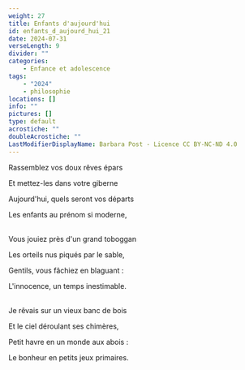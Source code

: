 ```yaml
---
weight: 27
title: Enfants d'aujourd'hui
id: enfants_d_aujourd_hui_21
date: 2024-07-31
verseLength: 9
divider: ""
categories:
    - Enfance et adolescence
tags:
    - "2024"
    - philosophie
locations: []
info: ""
pictures: []
type: default
acrostiche: ""
doubleAcrostiche: ""
LastModifierDisplayName: Barbara Post - Licence CC BY-NC-ND 4.0
---
```

Rassemblez vos doux rêves épars

Et mettez-les dans votre giberne

Aujourd'hui, quels seront vos départs

Les enfants au prénom si moderne,

 \
Vous jouiez près d'un grand toboggan

Les orteils nus piqués par le sable,

Gentils, vous fâchiez en blaguant :

L'innocence, un temps inestimable.

 \
Je rêvais sur un vieux banc de bois

Et le ciel déroulant ses chimères,

Petit havre en un monde aux abois :

Le bonheur en petits jeux primaires.
